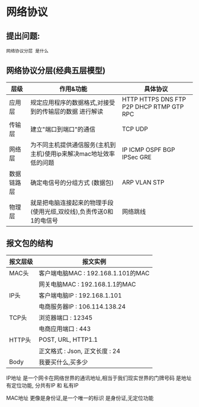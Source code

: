 # 网络协议

## 提出问题:

    网络协议分层 是什么

## 网络协议分层(经典五层模型)

|层级|作用&功能|具体协议|  
|---|---|---|
|应用层|规定应用程序的数据格式,对接受到的传输层的数据 进行解读 |HTTP HTTPS DNS FTP P2P DHCP RTMP GTP RPC|
|传输层|建立"端口到端口"的通信 |TCP UDP|
|网络层|为不同主机提供通信服务(主机到主机)使用ip来解决mac地址效率低的问题|IP ICMP OSPF BGP IPSec GRE|
|数据链路层|确定电信号的分组方式 (数据包)|ARP VLAN STP|
|物理层|就是把电脑连接起来的物理手段(使用光缆,双绞线),负责传送0和1的电信号|网络跳线|

## 报文包的结构

|报文层级|报文实例|
|---|---|
|MAC头|客户端电脑MAC : 192.168.1.101的MAC|
||网关电脑MAC : 192.168.1.1的MAC|
|IP头|客户端电脑IP : 192.168.1.101|
||电商服务器IP : 106.114.138.24|
|TCP头|浏览器端口 : 12345|
||电商应用端口 : 443|
|HTTP头|POST, URL, HTTP1.1|
||正文格式 : Json, 正文长度 : 24|
|Body|我要买什么,买多少|

IP地址 是一个网卡在网络世界的通讯地址,相当于我们现实世界的门牌号码
    是地址有定位功能, 分共有IP 和 私有IP

MAC地址 更像是身份证,是一个唯一的标识
    是身份证,无定位功能

